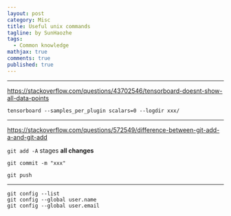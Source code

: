 ```yaml
---
layout: post
category: Misc
title: Useful unix commands
tagline: by SunHaozhe
tags: 
  - Common knowledge
mathjax: true
comments: true
published: true
---
```


************************************************************************************************

https://stackoverflow.com/questions/43702546/tensorboard-doesnt-show-all-data-points 

`tensorboard --samples_per_plugin scalars=0 --logdir xxx/`

************************************************************************************************

https://stackoverflow.com/questions/572549/difference-between-git-add-a-and-git-add

`git add -A` stages **all changes**

`git commit -m "xxx"`

`git push`



************************************************************************************************



```
git config --list
git config --global user.name
git config --global user.email
```